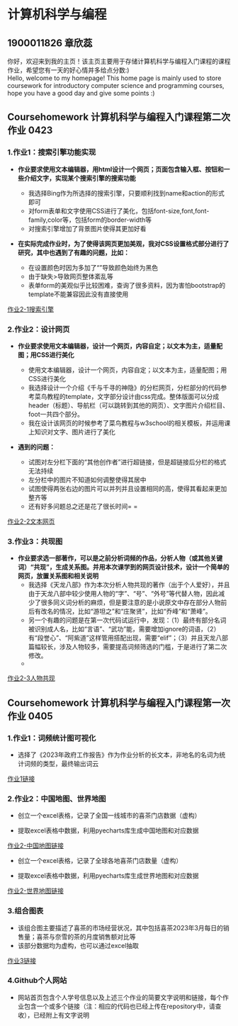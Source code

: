 # 计算机科学与编程  
## 1900011826 章欣蕊
你好，欢迎来到我的主页！该主页主要用于存储计算机科学与编程入门课程的课程作业，希望您有一天的好心情并多给点分数:)  
Hello, welcome to my homepage! This home page is mainly used to store coursework for introductory computer science and programming courses, hope you have a good day and give some points :)

## Coursehomework 计算机科学与编程入门课程第二次作业 0423
### 1.作业1：搜索引擎功能实现  
- **作业要求使用文本编辑器，用html设计一个网页；页面包含输入框、按钮和一些介绍文字，实现某个搜索引擎的搜索功能**  
  - 我选择Bing作为所选择的搜索引擎，只要顺利找到name和action的形式即可    
  - 对form表单和文字使用CSS进行了美化，包括font-size,font,font-family,color等，包括form的border-width等
  - 对搜索引擎增加了背景图片使得其更加好看
  
- **在实际完成作业时，为了使得该网页更加美观，我对CSS设置格式部分进行了研究，其中也遇到了有趣的问题，比如：**
  - 在设置颜色时因为多加了“”导致颜色始终为黑色
  - 由于缺失>导致网页整体紊乱等
  - 表单form的美观似乎比较困难，查询了很多资料，因为害怕bootstrap的template不能兼容因此没有直接使用
  
[作业2-1搜索引擎](https://sherry-127.github.io/homework2-1_my_bing.html)

### 2.作业2：设计网页 
- **作业要求使用文本编辑器，设计一个网页，内容自定；以文本为主，适量配图；用CSS进行美化**  
  
  - 使用文本编辑器，设计一个网页，内容自定；以文本为主，适量配图；用CSS进行美化
  - 我选择设计一个介绍《千与千寻的神隐》的分栏网页，分栏部分的代码参考菜鸟教程的template，文字部分设计由css完成。整体版面可以分成header（标题）、导航栏（可以跳转到其他的网页）、文字图片介绍栏目、foot一共四个部分。
  - 我在设计该网页的时候参考了菜鸟教程与w3school的相关模板，并运用课上知识对文字、图片进行了美化
   
- **遇到的问题：**
  - 试图对左分栏下面的“其他创作者”进行超链接，但是超链接后分栏的格式无法持续
  - 左分栏中的图片不知道如何调整使得其居中
  - 试图使得两张右边的图片可以并列并且设置相同的高，使得其看起来更加整齐等
  - 还有好多问题总之还是花了很长时间= =
  
[作业2-2文本网页](https://sherry-127.github.io/homework2-2_text.html)

### 3.作业3：共现图  
- **作业要求选一部著作，可以是之前分析词频的作品，分析人物（或其他关键词）“共现”，生成关系图。并用本次课学到的网页设计技术，设计一个简单的网页，放置关系图和相关说明**  
  - 我选择《天龙八部》作为本次分析人物共现的著作（出于个人爱好），并且由于天龙八部中较少使用人物的“字”、“号”、“外号”等代替人物，因此减少了很多同义词分析的麻烦，但是要注意的是小说原文中存在部分人物前后有改名的情况，比如“游坦之”和“庄聚贤”，比如“乔峰”和“萧峰”。
  - 另一个有趣的问题是在第一次代码试运行中，发现：（1）最终有部分名词被识别成人名，比如“言语”、“武功”能，需要增加ignore的词语，（2）有“段誉心”、“阿紫道”这样管用搭配出现，需要“elif”；（3）并且天龙八部篇幅较长，涉及人物较多，需要提高词频筛选的门槛，于是进行了第二次修改。
  -    

  
[作业2-3人物共现](https://sherry-127.github.io/homework2-3_cooccur.html)



## Coursehomework 计算机科学与编程入门课程第一次作业 0405
### 1.作业1：词频统计图可视化
- 选择了《2023年政府工作报告》作为作业分析的长文本，非地名的名词为统计词频的类型，最终输出词云

[作业1链接](https://sherry-127.github.io/词云.html)

### 2.作业2：中国地图、世界地图

- 创立一个excel表格，记录了全国一线城市的喜茶门店数据（虚构）  

- 提取excel表格中数据，利用pyecharts库生成中国地图和对应数据  

[作业2-中国地图链接](https://sherry-127.github.io/%E4%B8%AD%E5%9B%BD%E5%9C%B0%E5%9B%BE.html)  

- 创立一个excel表格，记录了全球各地喜茶门店数量（虚构）  

- 提取excel表格中数据，利用pyecharts库生成世界地图和对应数据  

[作业2-世界地图链接](https://sherry-127.github.io/%E4%B8%96%E7%95%8C%E5%9C%B0%E5%9B%BE.html)

### 3.组合图表

- 该组合图主要描述了喜茶的市场经营状况，其中包括喜茶2023年3月每日的销售量；喜茶与奈雪的茶的月度销售额对比等
- 该部分数据均为虚构，也可以通过excel抽取 

[作业3链接](https://sherry-127.github.io/%E7%BB%84%E5%90%88%E5%9B%BE.html)

### 4.Github个人网站
- 网站首页包含个人学号信息以及上述三个作业的简要文字说明和链接，每个作业包含一个或多个链接（注：相应的代码也已经上传在repository中，请查收），已经附上有文字说明
